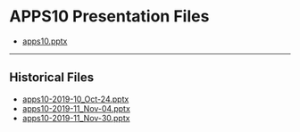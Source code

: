 <!--
This is a machine generated file, and should not be edited, as it will be overwritten with future updates.
-->

# APPS10 Presentation Files

- [apps10.pptx](https://globaleventcdn.blob.core.windows.net/assets/apps/apps10/apps10.pptx)
---
## Historical Files
- [apps10-2019-10_Oct-24.pptx](https://globaleventcdn.blob.core.windows.net/assets/apps/apps10/apps10-2019-10_Oct-24.pptx)
- [apps10-2019-11_Nov-04.pptx](https://globaleventcdn.blob.core.windows.net/assets/apps/apps10/apps10-2019-11_Nov-04.pptx)
- [apps10-2019-11_Nov-30.pptx](https://globaleventcdn.blob.core.windows.net/assets/apps/apps10/apps10-2019-11_Nov-30.pptx)


